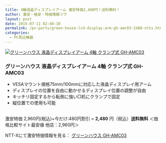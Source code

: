 ```yaml
---
title: 4軸液晶ディスプレイアーム 激安特価2,480円！送料無料！
author: 激安・格安・特価情報ツウ
layout: post
date: 2015-07-11 02:48:10
permalink: /pv-parts/green-house-lcd-display-arm-gh-amc03-2480-nttx.html
categories:
  - PC周辺機器
---
```

<div class="img-bg2 img_L">
  <a href="http://px.a8.net/svt/ejp?a8mat=ZYP6S+8IMA3E+S1Q+BWGDT&#038;a8ejpredirect=http://nttxstore.jp/_II_GH13365368" target="_blank"><img border="0" alt="グリーンハウス 液晶ディスプレイアーム 4軸 クランプ式 GH-AMC03" src="http://image.nttxstore.jp/l2_images/G/GH/GH13365368.jpg" data-recalc-dims="1" /></a>
</div>

### グリーンハウス 液晶ディスプレイアーム 4軸 クランプ式 GH-AMC03
<!--more-->

* VESAマウント規格75mm/100mmに対応した液晶ディスプレイ用アーム
* ディスプレイの位置を自由に動かせるディスプレイ位置の調整が自由
* キッチリ固定するから転倒に強い□机にクランプで固定
* 縦位置での使用も可能

<br clear="all" />激安特価 2,960円(税込)+今だけ:480円割引 = <span class="tokka-price"><strong>2,480</strong></span> 円（税込）**送料無料**
＜価格比較サイト最安値 他店：2,960円＞

NTT-Xにて激安特価情報を見る： <a href="http://px.a8.net/svt/ejp?a8mat=ZYP6S+8IMA3E+S1Q+BWGDT&#038;a8ejpredirect=http://nttxstore.jp/_II_GH13365368" target="_blank"><span class="fs150p">グリーンハウス GH-AMC03</span></a>